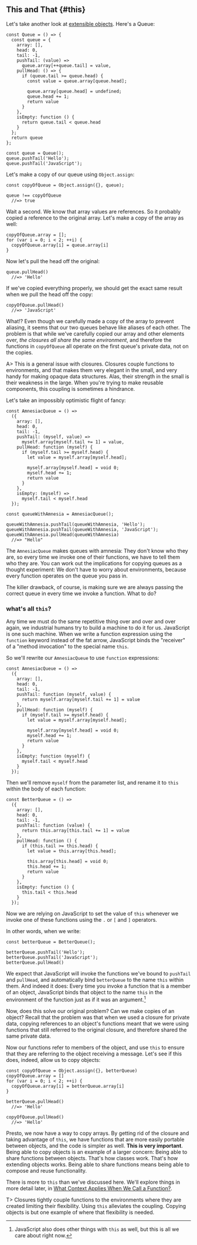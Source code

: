 ## This and That {#this}

Let's take another look at [extensible objects](#extensible). Here's a Queue:

    const Queue = () => {
      const queue = {
        array: [], 
        head: 0, 
        tail: -1,
        pushTail: (value) =>
          queue.array[++queue.tail] = value,
        pullHead: () => {
          if (queue.tail >= queue.head) {
            const value = queue.array[queue.head];
            
            queue.array[queue.head] = undefined;
            queue.head += 1;
            return value
          }
        },
        isEmpty: function () {
          return queue.tail < queue.head
        }
      };
      return queue
    };

    const queue = Queue();
    queue.pushTail('Hello');
    queue.pushTail('JavaScript');

Let's make a copy of our queue using `Object.assign`:

    const copyOfQueue = Object.assign({}, queue);
    
    queue !== copyOfQueue
      //=> true
    
Wait a second. We know that array values are references. So it probably copied a reference to the original array. Let's make a copy of the array as well:

    copyOfQueue.array = [];
    for (var i = 0; i < 2; ++i) {
      copyOfQueue.array[i] = queue.array[i]
    }

Now let's pull the head off the original:

    queue.pullHead()
      //=> 'Hello'
      
If we've copied everything properly, we should get the exact same result when we pull the head off the copy:
      
    copyOfQueue.pullHead()
      //=> 'JavaScript'
      
What!? Even though we carefully made a copy of the array to prevent aliasing, it seems that our two queues behave like aliases of each other. The problem is that while we've carefully copied our array and other elements over, *the closures all share the same environment*, and therefore the functions in `copyOfQueue` all operate on the first queue's private data, not on the copies.

A> This is a general issue with closures. Closures couple functions to environments, and that makes them very elegant in the small, and very handy for making opaque data structures. Alas, their strength in the small is their weakness in the large. When you're trying to make reusable components, this coupling is sometimes a hindrance.

Let's take an impossibly optimistic flight of fancy:

    const AmnesiacQueue = () =>
      ({
        array: [], 
        head: 0, 
        tail: -1,
        pushTail: (myself, value) =>
          myself.array[myself.tail += 1] = value,
        pullHead: function (myself) {
          if (myself.tail >= myself.head) {
            let value = myself.array[myself.head];
            
            myself.array[myself.head] = void 0;
            myself.head += 1;
            return value
          }
        },
        isEmpty: (myself) =>
          myself.tail < myself.head
      });

    const queueWithAmnesia = AmnesiacQueue();
    
    queueWithAmnesia.pushTail(queueWithAmnesia, 'Hello');
    queueWithAmnesia.pushTail(queueWithAmnesia, 'JavaScript');
    queueWithAmnesia.pullHead(queueWithAmnesia)
      //=> "Hello"
  

The `AmnesiacQueue` makes queues with amnesia: They don't know who they are, so every time we invoke one of their functions, we have to tell them who they are. You can work out the implications for copying queues as a thought experiment: We don't have to worry about environments, because every function operates on the queue you pass in.

The killer drawback, of course, is making sure we are always passing the correct queue in every time we invoke a function. What to do?

### what's all `this`?

Any time we must do the same repetitive thing over and over and over again, we industrial humans try to build a machine to do it for us. JavaScript is one such machine. When we write a function expression using the `function` keyword instead of the fat arrow, JavaScript binds the "receiver" of a "method invocation" to the special name `this`.

So we'll rewrite our `AmnesiacQueue` to use `function` expressions:

    const AmnesiacQueue = () =>
      ({
        array: [], 
        head: 0, 
        tail: -1,
        pushTail: function (myself, value) {
          return myself.array[myself.tail += 1] = value
        },
        pullHead: function (myself) {
          if (myself.tail >= myself.head) {
            let value = myself.array[myself.head];
            
            myself.array[myself.head] = void 0;
            myself.head += 1;
            return value
          }
        },
        isEmpty: function (myself) {
          myself.tail < myself.head
        }
      });
      
Then we'll remove `myself` from the parameter list, and rename it to `this` within the body of each function:

    const BetterQueue = () =>
      ({
        array: [], 
        head: 0, 
        tail: -1,
        pushTail: function (value) {
          return this.array[this.tail += 1] = value
        },
        pullHead: function () {
          if (this.tail >= this.head) {
            let value = this.array[this.head];
            
            this.array[this.head] = void 0;
            this.head += 1;
            return value
          }
        },
        isEmpty: function () {
          this.tail < this.head
        }
      });
      
Now we are relying on JavaScript to set the value of `this` whenever we invoke one of these functions using the `.` or `[` and `]` operators.

In other words, when we write:

    const betterQueue = BetterQueue();
    
    betterQueue.pushTail('Hello');
    betterQueue.pushTail('JavaScript');
    betterQueue.pullHead()
    
We expect that JavaScript will invoke the functions we've bound to `pushTail` and `pullHead`, and automatically bind `betterQueue` to the name `this` within them. And indeed it does: Every time you invoke a function that is a member of an object, JavaScript binds that object to the name `this` in the environment of the function just as if it was an argument.[^this]

Now, does this solve our original problem? Can we make copies of an object? Recall that the problem was that when we used a closure for private data, copying references to an object's functions meant that we were using functions that still referred to the original closure, and therefore shared the same private data.

Now our functions refer to members of the object, and use `this` to ensure  that they are referring to the object receiving a message. Let's see if this does, indeed, allow us to copy objects:

    const copyOfQueue = Object.assign({}, betterQueue)
    copyOfQueue.array = []
    for (var i = 0; i < 2; ++i) {
      copyOfQueue.array[i] = betterQueue.array[i]
    }
      
    betterQueue.pullHead()
      //=> 'Hello'

    copyOfQueue.pullHead()
      //=> 'Hello'

Presto, we now have a way to copy arrays. By getting rid of the closure and taking advantage of `this`, we have functions that are more easily portable between objects, and the code is simpler as well. **This is very important**. Being able to copy objects is an example of a larger concern: Being able to share functions between objects. That's how classes work. That's how extending objects works. Being able to share functions means being able to compose and reuse functionality.

There is more to `this` than we've discussed here. We'll explore things in more detail later, in [What Context Applies When We Call a Function?](#context).

T> Closures tightly couple functions to the environments where they are created limiting their flexibility. Using `this` alleviates the coupling. Copying objects is but one example of where that flexibility is needed.

[^this]: JavaScript also does other things with `this` as well, but this is all we care about right now.
